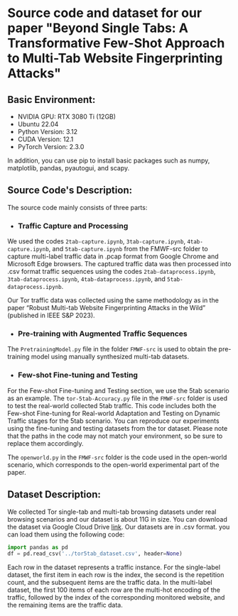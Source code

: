 # Source code and dataset for our paper "Beyond Single Tabs: A Transformative Few-Shot Approach to Multi-Tab Website Fingerprinting Attacks"

## Basic Environment:
- NVIDIA GPU: RTX 3080 Ti (12GB)
- Ubuntu 22.04
- Python Version: 3.12
- CUDA Version: 12.1
- PyTorch Version: 2.3.0

In addition, you can use pip to install basic packages such as numpy, matplotlib, pandas, pyautogui, and scapy.



## Source Code's Description:
The source code mainly consists of three parts:

- ### Traffic Capture and Processing
We used the codes `2tab-capture.ipynb`, `3tab-capture.ipynb`, `4tab-capture.ipynb`, and `5tab-capture.ipynb` from the FMWF-src folder to capture multi-label traffic data in .pcap format from Google Chrome and Microsoft Edge browsers. The captured traffic data was then processed into .csv format traffic sequences using the codes `2tab-dataprocess.ipynb`, `3tab-dataprocess.ipynb`, `4tab-dataprocess.ipynb`, and `5tab-dataprocess.ipynb`.

Our Tor traffic data was collected using the same methodology as in the paper “Robust Multi-tab Website Fingerprinting Attacks in the Wild” (published in IEEE S&P 2023).

- ### Pre-training with Augmented Traffic Sequences
The  `PretrainingModel.py` file in the folder `FMWF-src` is used to obtain the pre-training model using manually synthesized multi-tab datasets.

- ### Few-shot Fine-tuning and Testing
For the Few-shot Fine-tuning and Testing section, we use the 5tab scenario as an example. The `tor-5tab-Accuracy.py` file in the `FMWF-src` folder is used to test the real-world collected 5tab traffic. This code includes both the Few-shot Fine-tuning for Real-world Adaptation and Testing on Dynamic Traffic stages for the 5tab scenario. You can reproduce our experiments using the fine-tuning and testing datasets from the tor dataset. Please note that the paths in the code may not match your environment, so be sure to replace them accordingly.

The `openworld.py` in the `FMWF-src` folder is the code used in the open-world scenario, which corresponds to the open-world experimental part of the paper.



## Dataset Description:
We collected Tor single-tab and multi-tab browsing datasets under real browsing scenarios and our dataset is about 11G in size. You can download the dataset via Google Cloud Drive [link](https://drive.google.com/file/d/1S_fiEatE8oy054iqeNusdqHbXn1Qs1xH/view?usp=drive_link).
Our datasets are in .csv format. you can load them using the following code:

~~~ Python
import pandas as pd
df = pd.read_csv('../tor5tab_dataset.csv', header=None)
~~~
Each row in the dataset represents a traffic instance. For the single-label dataset, the first item in each row is the index, the second is the repetition count, and the subsequent items are the traffic data. In the multi-label dataset, the first 100 items of each row are the multi-hot encoding of the traffic, followed by the index of the corresponding monitored website, and the remaining items are the traffic data.

